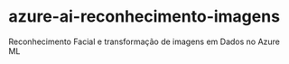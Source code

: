 # azure-ai-reconhecimento-imagens
Reconhecimento Facial e transformação de imagens em Dados no Azure ML
